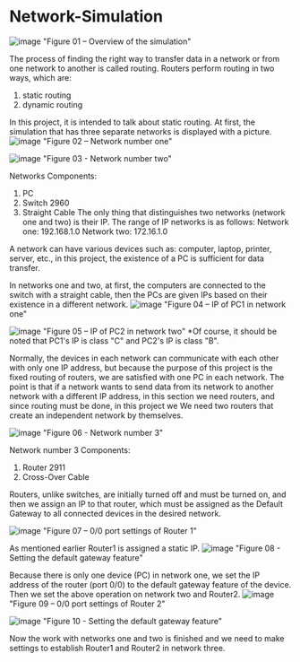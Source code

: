 # Network-Simulation

![image](https://github.com/user-attachments/assets/3c4cbe25-960b-4076-acc7-bbaff61af4d4)
"Figure 01 – Overview of the simulation"


The process of finding the right way to transfer data in a network or from one network to another is called routing. Routers perform routing in two ways, which are:
1) static routing
2) dynamic routing

In this project, it is intended to talk about static routing. At first, the simulation that has three separate networks is displayed with a picture.
![image](https://github.com/user-attachments/assets/3c6e5d85-351a-4113-95b5-780f6b587ae4)
"Figure 02 – Network number one"

![image](https://github.com/user-attachments/assets/50e26ea2-6c96-43bb-99e1-05c6867d7ff9)
"Figure 03 - Network number two"


Networks Components:
1. PC
2. Switch 2960
3. Straight Cable
The only thing that distinguishes two networks (network one and two) is their IP.
The range of IP networks is as follows:
Network one: 192.168.1.0
Network two: 172.16.1.0

A network can have various devices such as: computer, laptop, printer, server, etc., in this project, the existence of a PC is sufficient for data transfer.

In networks one and two, at first, the computers are connected to the switch with a straight cable, then the PCs are given IPs based on their existence in a different network.
![image](https://github.com/user-attachments/assets/1fa98e4f-9663-4513-a0e1-281094531e54)
"Figure 04 – IP of PC1 in network one"

![image](https://github.com/user-attachments/assets/8592b559-c25a-479f-af78-395658ec575e)
"Figure 05 – IP of PC2 in network two"
*Of course, it should be noted that PC1's IP is class "C" and PC2's IP is class "B".

Normally, the devices in each network can communicate with each other with only one IP address, but because the purpose of this project is the fixed routing of routers, we are satisfied with one PC in each network.
The point is that if a network wants to send data from its network to another network with a different IP address, in this section we need routers, and since routing must be done, in this project we We need two routers that create an independent network by themselves.


![image](https://github.com/user-attachments/assets/fe8f2893-7ca8-4f86-807d-4d37a9904aec)
"Figure 06 - Network number 3"

Network number 3 Components:
1. Router 2911
2. Cross-Over Cable

Routers, unlike switches, are initially turned off and must be turned on, and then we assign an IP to that router, which must be assigned as the Default Gateway to all connected devices in the desired network.


![image](https://github.com/user-attachments/assets/aae7f777-a002-4a26-abe8-55ebba264dcf)
"Figure 07 – 0/0 port settings of Router 1"

As mentioned earlier Router1 is assigned a static IP.
![image](https://github.com/user-attachments/assets/1a9a5201-cfdd-48a5-9c88-e1755aa33900)
"Figure 08 - Setting the default gateway feature"


Because there is only one device (PC) in network one, we set the IP address of the router (port 0/0) to the default gateway feature of the device.
Then we set the above operation on network two and Router2.
![image](https://github.com/user-attachments/assets/b9662d15-f765-47ee-a2e4-27fbadc4cfa7)
"Figure 09 – 0/0 port settings of Router 2"

![image](https://github.com/user-attachments/assets/2cc6f5ac-ae8f-43e6-aa45-3487eb0aaef4)
"Figure 10 - Setting the default gateway feature"

Now the work with networks one and two is finished and we need to make settings to establish Router1 and Router2 in network three.
